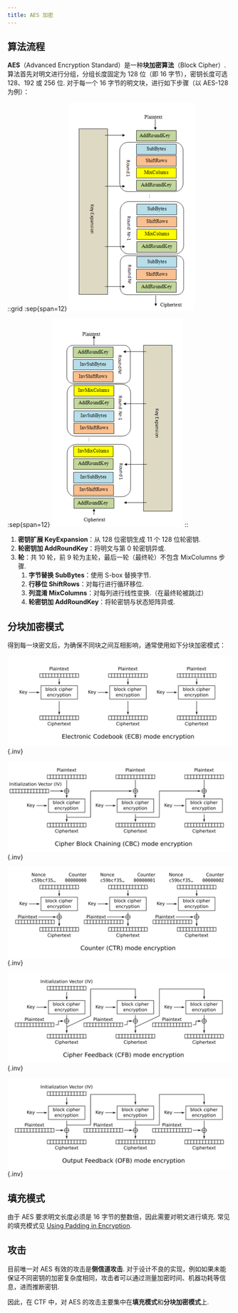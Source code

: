 ```yaml
---
title: AES 加密
---
```


## 算法流程

**AES**（Advanced Encryption Standard）是一种**块加密算法**（Block Cipher）. 算法首先对明文进行分组，分组长度固定为 128 位（即 16 字节），密钥长度可选 128、192 或 256 位. 对于每一个 16 字节的明文块，进行如下步骤（以 AES-128 为例）：

::grid
:sep{span=12}
![块加密](./assets/aes-encrypt.png)

:sep{span=12}
![块解密](./assets/aes-decrypt.png)
::

1. **密钥扩展 KeyExpansion**：从 128 位密钥生成 11 个 128 位轮密钥.
2. **轮密钥加 AddRoundKey**：将明文与第 0 轮密钥异或.
3. **轮**：共 10 轮，前 9 轮为主轮，最后一轮（最终轮）不包含 MixColumns 步骤.
   1. **字节替换 SubBytes**：使用 S-box 替换字节.
   2. **行移位 ShiftRows**：对每行进行循环移位.
   3. **列混淆 MixColumns**：对每列进行线性变换.（在最终轮被跳过）
   4. **轮密钥加 AddRoundKey**：将轮密钥与状态矩阵异或.

## 分块加密模式

得到每一块密文后，为确保不同块之间互相影响，通常使用如下分块加密模式：

![](./assets/aes-ecb.png){.inv}

![](./assets/aes-cbc.png){.inv}

![](./assets/aes-ctr.png){.inv}

![](./assets/aes-cfb.png){.inv}

![](./assets/aes-ofb.png){.inv}

## 填充模式

由于 AES 要求明文长度必须是 16 字节的整数倍，因此需要对明文进行填充. 常见的填充模式见 [Using Padding in Encryption](https://www.di-mgt.com.au/cryptopad.html).

## 攻击

目前唯一对 AES 有效的攻击是**侧信道攻击**. 对于设计不良的实现，例如如果未能保证不同密钥的加密复杂度相同，攻击者可以通过测量加密时间、机器功耗等信息，进而推断密钥.

因此，在 CTF 中，对 AES 的攻击主要集中在**填充模式**和**分块加密模式**上.
